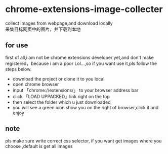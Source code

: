 # chrome-extensions-image-collecter
collect images from webpage,and download locally </br>
采集目标网页中的图片，并下载到本地
## for use
first of all,i am not be chrome extensions developer yet,and don't make registered，because i am a poor Lol...,so if you want use it,pls follow the steps below.

* download the project or clone it to you local
* open chrome browser
* input 「chrome://extensions/」 to your browser address bar
* click 「LOAD UPPACKED」link right on the top
* then select the folder which u just downloaded
* you will see a green icon show you on the right of browser,click it and enjoy

## note

pls make sure write correct css selector, if you want get images where you choose ,default is get all images
